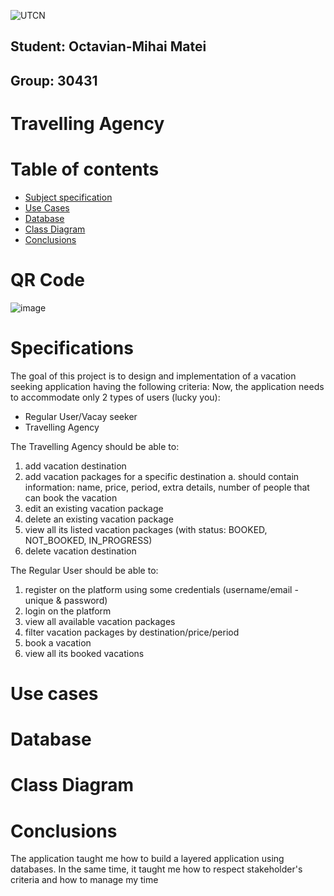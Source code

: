 ![UTCN](https://doctorat.utcluj.ro/images/utcn-logo.png)
## Student: Octavian-Mihai Matei
## Group: 30431

# Travelling Agency

# Table of contents

* [Subject specification](#specifications)
* [Use Cases](#use-cases)
* [Database](#database)
* [Class Diagram](#class-diagram)
* [Conclusions](#conclusions)

# QR Code
![image](https://user-images.githubusercontent.com/28965189/158731091-0f0df726-d393-4eed-9199-99e95e1b9d1b.png)

# Specifications

The goal of this project is to design and implementation of a vacation seeking application having the following criteria:
Now, the application needs to accommodate only 2 types of users (lucky you):
* Regular User/Vacay seeker
* Travelling Agency

The Travelling Agency should be able to:

1. add vacation destination
2. add vacation packages for a specific destination
a. should contain information: name, price, period, extra details, number
of people that can book the vacation
3. edit an existing vacation package
4. delete an existing vacation package
5. view all its listed vacation packages (with status: BOOKED, NOT_BOOKED,
IN_PROGRESS)
6. delete vacation destination

The Regular User should be able to:

1. register on the platform using some credentials (username/email - unique &
password)
2. login on the platform
3. view all available vacation packages
4. filter vacation packages by destination/price/period
5. book a vacation
6. view all its booked vacations

# Use cases

# Database

# Class Diagram

# Conclusions

The application taught me how to build a layered application using databases. In the same time, it taught me how to respect stakeholder's criteria and how to manage my time
